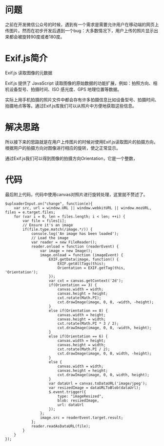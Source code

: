 [](http://www.cielni.com/2017/05/27/photo-rotating/)


# 问题

之前在开发微信公众号的时候，遇到有一个需求是需要允许用户在移动端的网页上传图片。然而在初步开发后遇到一个bug：大多数情况下，用户上传的照片显示出来都会被旋转90度或者180度。


# Exif.js简介

[](http://code.ciaoca.com/javascript/exif-js/)

Exif.js 读取图像的元数据

Exif.js 提供了 JavaScript 读取图像的原始数据的功能扩展，例如：拍照方向、相机设备型号、拍摄时间、ISO 感光度、GPS 地理位置等数据。

实际上用手机拍摄的照片文件中都会存有许多拍摄信息比如设备型号、拍摄时间、拍摄地点等等。通过Exif.js库我们可以从照片中方便地获取这些信息。


# 解决思路
所以接下来的思路就是在用户上传图片的时候对使用Exif.js读取图片的拍摄方向，根据用户的拍摄方向对图像进行相应的旋转，使之正常显示。

通过Exif.js我们可以得到图像的拍摄方向Orientation，它是一个整数，


# 代码
最后附上代码，代码中使用canvas对照片进行旋转处理，这里就不赘述了。

```
$uploaderInput.on("change", function(e){
    var src, url = window.URL || window.webkitURL || window.mozURL, files = e.target.files;
    for (var i = 0, len = files.length; i < len; ++i) {
        var file = files[i];
        // Ensure it's an image
        if(file.type.match(/image.*/)) {
            console.log('An image has been loaded');
            // Load the image
            var reader = new FileReader();
            reader.onload = function (readerEvent) {
                var image = new Image();
                image.onload = function (imageEvent) {
                    EXIF.getData(image, function() {
                        EXIF.getAllTags(this);
                        Orientation = EXIF.getTag(this, 'Orientation');
                    });
                    var cxt = canvas.getContext('2d');
                    if(Orientation == 3) {
                        canvas.width = width;
                        canvas.height = height;
                        cxt.rotate(Math.PI);
                        cxt.drawImage(image, 0, 0, -width, -height);
                    }
                    else if(Orientation == 8) {
                        canvas.width = height;
                        canvas.height = width;
                        cxt.rotate(Math.PI * 3 / 2);
                        cxt.drawImage(image, 0, 0, -width, height);
                    }
                    else if(Orientation == 6) {
                        canvas.width = height;
                        canvas.height = width;
                        cxt.rotate(Math.PI / 2);
                        cxt.drawImage(image, 0, 0, width, -height);
                    }
                    else {
                        canvas.width = width;
                        canvas.height = height;
                        cxt.drawImage(image, 0, 0, width, height);
                    }
                    var dataUrl = canvas.toDataURL('image/jpeg');
                    var resizedImage = dataURLToBlob(dataUrl);
                    $.event.trigger({
                        type: "imageResized",
                        blob: resizedImage,
                        url: dataUrl
                    });
                };
                image.src = readerEvent.target.result;
            };
            reader.readAsDataURL(file);
        }
    }
});
```
